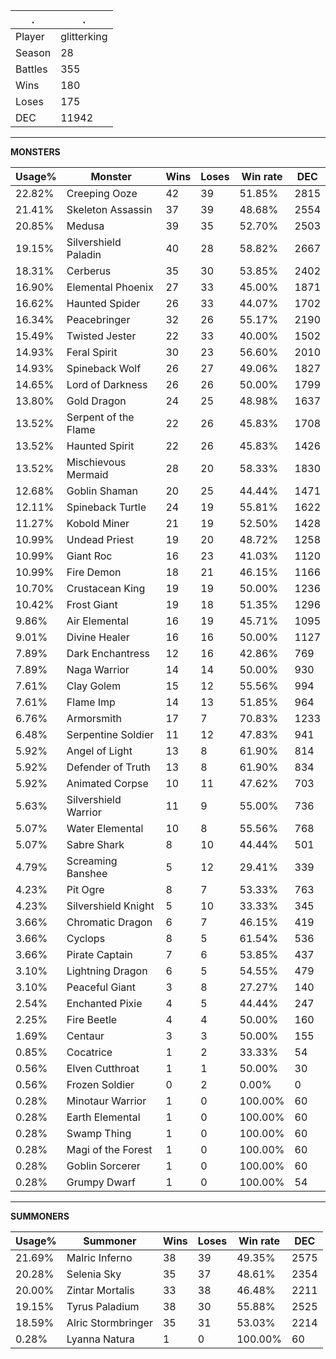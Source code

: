 .|.
|-|-
Player|glitterking
Season|28
Battles|355
Wins|180
Loses|175
DEC|11942

---
**MONSTERS**

Usage%|Monster|Wins|Loses|Win rate|DEC|
-|-|-|-|-|-|
22.82%|Creeping Ooze|42|39|51.85%|2815|
21.41%|Skeleton Assassin|37|39|48.68%|2554|
20.85%|Medusa|39|35|52.70%|2503|
19.15%|Silvershield Paladin|40|28|58.82%|2667|
18.31%|Cerberus|35|30|53.85%|2402|
16.90%|Elemental Phoenix|27|33|45.00%|1871|
16.62%|Haunted Spider|26|33|44.07%|1702|
16.34%|Peacebringer|32|26|55.17%|2190|
15.49%|Twisted Jester|22|33|40.00%|1502|
14.93%|Feral Spirit|30|23|56.60%|2010|
14.93%|Spineback Wolf|26|27|49.06%|1827|
14.65%|Lord of Darkness|26|26|50.00%|1799|
13.80%|Gold Dragon|24|25|48.98%|1637|
13.52%|Serpent of the Flame|22|26|45.83%|1708|
13.52%|Haunted Spirit|22|26|45.83%|1426|
13.52%|Mischievous Mermaid|28|20|58.33%|1830|
12.68%|Goblin Shaman|20|25|44.44%|1471|
12.11%|Spineback Turtle|24|19|55.81%|1622|
11.27%|Kobold Miner|21|19|52.50%|1428|
10.99%|Undead Priest|19|20|48.72%|1258|
10.99%|Giant Roc|16|23|41.03%|1120|
10.99%|Fire Demon|18|21|46.15%|1166|
10.70%|Crustacean King|19|19|50.00%|1236|
10.42%|Frost Giant|19|18|51.35%|1296|
9.86%|Air Elemental|16|19|45.71%|1095|
9.01%|Divine Healer|16|16|50.00%|1127|
7.89%|Dark Enchantress|12|16|42.86%|769|
7.89%|Naga Warrior|14|14|50.00%|930|
7.61%|Clay Golem|15|12|55.56%|994|
7.61%|Flame Imp|14|13|51.85%|964|
6.76%|Armorsmith|17|7|70.83%|1233|
6.48%|Serpentine Soldier|11|12|47.83%|941|
5.92%|Angel of Light|13|8|61.90%|814|
5.92%|Defender of Truth|13|8|61.90%|834|
5.92%|Animated Corpse|10|11|47.62%|703|
5.63%|Silvershield Warrior|11|9|55.00%|736|
5.07%|Water Elemental|10|8|55.56%|768|
5.07%|Sabre Shark|8|10|44.44%|501|
4.79%|Screaming Banshee|5|12|29.41%|339|
4.23%|Pit Ogre|8|7|53.33%|763|
4.23%|Silvershield Knight|5|10|33.33%|345|
3.66%|Chromatic Dragon|6|7|46.15%|419|
3.66%|Cyclops|8|5|61.54%|536|
3.66%|Pirate Captain|7|6|53.85%|437|
3.10%|Lightning Dragon|6|5|54.55%|479|
3.10%|Peaceful Giant|3|8|27.27%|140|
2.54%|Enchanted Pixie|4|5|44.44%|247|
2.25%|Fire Beetle|4|4|50.00%|160|
1.69%|Centaur|3|3|50.00%|155|
0.85%|Cocatrice|1|2|33.33%|54|
0.56%|Elven Cutthroat|1|1|50.00%|30|
0.56%|Frozen Soldier|0|2|0.00%|0|
0.28%|Minotaur Warrior|1|0|100.00%|60|
0.28%|Earth Elemental|1|0|100.00%|60|
0.28%|Swamp Thing|1|0|100.00%|60|
0.28%|Magi of the Forest|1|0|100.00%|60|
0.28%|Goblin Sorcerer|1|0|100.00%|60|
0.28%|Grumpy Dwarf|1|0|100.00%|54|

---
**SUMMONERS**

Usage%|Summoner|Wins|Loses|Win rate|DEC|
-|-|-|-|-|-|
21.69%|Malric Inferno|38|39|49.35%|2575|
20.28%|Selenia Sky|35|37|48.61%|2354|
20.00%|Zintar Mortalis|33|38|46.48%|2211|
19.15%|Tyrus Paladium|38|30|55.88%|2525|
18.59%|Alric Stormbringer|35|31|53.03%|2214|
0.28%|Lyanna Natura|1|0|100.00%|60|
